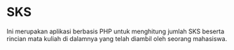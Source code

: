 # SKS

Ini merupakan aplikasi berbasis PHP untuk menghitung jumlah SKS beserta rincian mata kuliah di dalamnya yang telah diambil oleh seorang mahasiswa.
